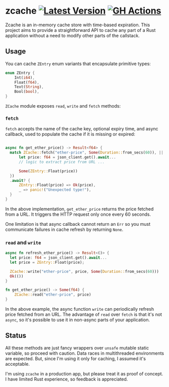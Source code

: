 # zcache [![Latest Version](https://img.shields.io/crates/v/zcache.svg)](https://crates.io/crates/zcache) [![GH Actions](https://github.com/pawurb/zcache/actions/workflows/ci.yml/badge.svg)](https://github.com/pawurb/zcache/actions)

Zcache is an in-memory cache store with time-based expiration. This project aims to provide a straightforward API to cache any part of a Rust application without a need to modify other parts of the callstack.

## Usage

You can cache `ZEntry` enum variants that encapsulate primitive types:

```rust
enum ZEntry {
    Int(i64),
    Float(f64),
    Text(String),
    Bool(bool),
}
```

`ZCache` module exposes `read`, `write` and `fetch` methods:

### `fetch`

`fetch` accepts the name of the cache key, optional expiry time, and async callback, used to populate the cache if it is missing or expired:

```rust

async fn get_ether_price() -> Result<f64> {
  match ZCache::fetch("ether-price", Some(Duration::from_secs(60)), || async {
      let price: f64 = json_client.get().await...
      // logic to extract price from URL ...

      Some(ZEntry::Float(price))
  })
  .await? {
      ZEntry::Float(price) => Ok(price),
      _ => panic!("Unexpected type!"),
  }
}

```

In the above implementation, `get_ether_price` returns the price fetched from a URL. It triggers the HTTP request only once every 60 seconds.

One limitation is that async callback cannot return an `Err` so you must communicate failures in cache refresh by returning `None`. 

### `read` and `write` 

```rust
async fn refresh_ether_price() -> Result<()> {
  let price: f64 = json_client.get().await...
  let price = ZEntry::Float(price);

  ZCache::write("ether-price", price, Some(Duration::from_secs(60)))
  Ok(())
}

fn get_ether_price() -> Some(f64) {
    ZCache::read("ether-price", price)
}
```

In the above example, the async function `write` can periodically refresh price fetched from an URL. The advantage of `read` over `fetch` is that it's not `async`, so it's possible to use it in non-async parts of your application.

## Status

All these methods are just fancy wrappers over `unsafe` mutable static variable, so proceed with caution. Data races in multithreaded environments are expected. But, since I'm using it only for caching, I assumed it's acceptable. 

I'm using `zcache` in a production app, but please treat it as proof of concept. I have limited Rust experience, so feedback is appreciated.
